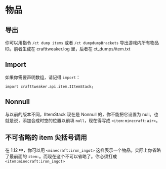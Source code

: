# 物品

## 导出

你可以用指令 `/ct dump items` 或者 `/ct dumpdumpBrackets` 导出游戏内所有物品 ID。前者生成在 crafttweaker.log 里，后者在 ct\_dumps/item.txt

## Import

如果你需要声明数组，请记得 `import`：

`import crafttweaker.api.item.IItemStack;`

## Nonnull

与以前的版本不同，IItemStack 现在是 Nonnull 的，你不能把它设置为 null。也就是说，添加合成时空的位置以前填 `null`，现在得写成 `<item:minecraft:air>`。

## 不可省略的 item 尖括号调用

在 1.12 中，你可以用 `<minecraft:iron_ingot>` 这样表示一个物品。实际上你省略了最前面的 `item:`。而现在这个不可以省略了。你必须打成 `<item:minecraft:iron_ingot>`

